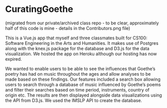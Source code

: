 # CuratingGoethe

(migrated from our private/archived class repo - to be clear, approximately half of this code is mine - details in the Contributors.png file)

This is a Vue.js app that myself and three classmates built for CS100: Software Engineering in the Arts and Humanities. It makes use of Postgres along with the knex.js package for the database and D3.js for the data visualization. We hosted the app on Heroku although our hosting has now expired.

We wanted to enable users to be able to see the influences that Goethe’s poetry has had on music throughout the ages and allow analyses to be made based on these findings. Our features included a search box allowing users to search through a database of music influenced by Goethe’s poems and filter their searches based on time period, instruments, country of origin etc. The results are then displayed alongside data visualizations using the API from D3.js. We used the IMSLP API to create the database. 
